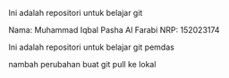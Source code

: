 Ini adalah repositori untuk belajar git

Nama: Muhammad Iqbal Pasha Al Farabi
NRP: 152023174

Ini adalah repositori untuk belajar git pemdas

nambah perubahan buat git pull ke lokal
